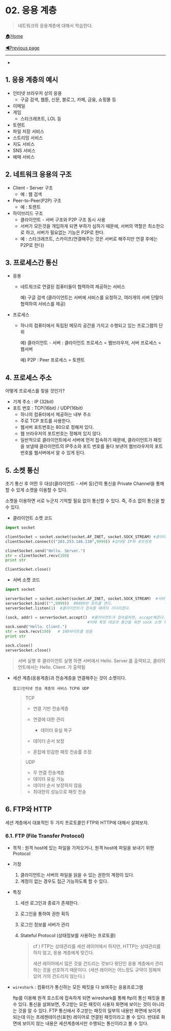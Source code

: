 # 02. 응용 계층

> 네트워크의 응용계층에 대해서 학습한다.

[🏠Home](https://github.com/batboy118/Study_Note)

[◀Previous page ](./)

---

<!-- TOC -->

- 

<!-- /TOC -->

## 1. 응용 계층의 예시

- 인터넷 브라우저 상의 응용
  - 구글 검색, 웹툰, 신문, 블로그, 카페, 금융, 쇼핑몰 등
- 이메일
- 게임
  - 스타크래프트, LOL 등
- 토렌트
- 파일 저장 서비스
- 스트리밍 서비스
- 지도 서비스
- SNS 서비스
- 예매 서비스

## 2. 네트워크 응용의 구조

- Client - Server 구조
  - 예 : 웹 검색
- Peer-to-Peer(P2P) 구조
  - 예 :  토렌트
- 하이브리드 구조
  - 클라이언트 - 서버 구조와 P2P 구조 동시 사용
  - 서버가 모든것을 개입하게 되면 부하가 심하기 때문에, 서버의 역할은 최소한으로 하고, 서버가 필요없는 기능은 P2P로 한다.
  - 예 : 스타크래프트, 스카이프(연결해주는 것은 서버로 해주지만 연결 후에는 P2P로 한다)

## 3. 프로세스간 통신

- 응용

  - 네트워크로 연결된 컴퓨터들이 협력하여 제공하는 서비스

    예) 구글 검색 (클라이언트는 서버에 서비스를 요청하고, 여러개의 서버 단말이 협력하여 서비스를 제공)

- 프로세스

  - 하나의 컴퓨터에서 독립된 메모리 공간을 가지고 수행되고 있는 프로그램의 단위

    예) 클라이언트 - 서버 : 클라이언트 프로세스 = 웹브라우저, 서버 프로세스 = 웹서버

    예) P2P : Peer 프로세스 = 토렌트

## 4.  프로세스 주소

어떻게 프로세스를 찾을 것인가?

- 기계 주소 : IP (32bit)
- 포트 번호 : TCP(16bit) / UDP(16bit)
  - 하나의 컴퓨터에서 제공하는 내부 주소
  - 주로 TCP 포트를 사용한다.
  - 웹서버 포트번호는 80으로 정해져 있다.
  - 웹 브라우저의 포트번호는 정해져 있지 않다.
  - 일반적으로 클라이언트에서 서버에 먼저 접속하기 때문에, 클라이언트가 패킷을 보낼때 클라이언트의 IP주소와 포트 번호를 둘다 보낸어 웹브라우저의 포트번호를 웹서버에서 알 수 있게 된다.

## 5. 소켓 통신

초기 통신 후 어떤 두 대상(클라이언트 - 서버 등)간의 통신을 Private Channel을 통해 할 수 있게 소켓을 이용할 수 있다.

소켓을 이용하면 서로 누군지 기억할 필요 없이 통신할 수 있다. 즉, 주소 없이 통신을 할 수 있다.

- 클라이언트 소켓 코드

```python
import socket

clientSocket = socket.socket(socket.AF_INET, socket.SOCK_STREAM) #클라이언트 소켓 생성
clientSocket.connect(("203.253.146.138",9999)) #상대팡 IP와 포트번호

clinetSocket.send("Hello. Server.")
str = clinetSocket.recv(100) 
print str

ClientSocket.close()
```

- 서버 소켓 코드

```python
import socket

serverSocket = socket.socket(socket.AF_INET, socket.SOCK_STREAM)  #서버 소켓 생성
serverSocket.bind(("",9999))  #9999번 포트를 연다.
serverSocket.listen(1)  #클라이언트가 접속할 때까지 기다리겠다.

(sock, addr) = serverSocket.accept()  #클라이언트가 접속을하면, accept해준다.
									#이때 특정 대상과 통신을 위한 sock 소켓 객체를 생성한다.
sock.send("Hello. Client.")
str = sock.recv(100)   # 100바이트를 받음
print str

sock.close()
serverSocket.close()
```

> 서버 실행 후 클라이언트 실행 하면 서버에서 Hello. Server.를 출력되고, 클라이언트에서는 Hello. Client. 가 출력됨

- 세션 계층(응용계층)과 전송계층을 연결해주는 것이 소켓이다.

  `참고)인터넷 전송 계층의 서비스 TCP와 UDP`

  > TCP
  >
  > - 연결 기반 전송계층
  >
  > - 연결에 대한 관리
  >   - 데이터 유실 복구
  >
  > - 데이터 순서 보장
  >
  > - 혼잡에 민감한 패킷 전송률 조정

  > UDP
  >
  > - 무 연결 전송계층
  > - 데이터 유실 가능
  > - 데이터 순서 보장하지 않음
  > - 최대한의 성능으로 패킷 전송

## 6. FTP와 HTTP

세션 계층에서 대표적인 두 가지 프로토콜인 FTP와 HTTP에 대해서 살펴보자.

### 6.1. FTP (File Transfer Protocol)

- 목적 : 원격 host에 있는 파일을 가져오거나, 원격 host에 파일을 보내기 위한 Protocol

- 가정

  1. 클라이언트는 서버의 파일을 읽을 수 있는 권한의 계정이 있다.
  2. 계정이 없는 경우도 접근 가능하도록 할 수 있다.

- 특징

  1. 세션 로그인과 종료가 존재한다.

  2. 로그인을 통하여 권한 획득

  3. 로그인 정보를 서버가 관리

  4. Stateful Protocol (상태정보를 사용하는 프로토콜)

     > cf ) FTP는 상태관리를 세션 레이어에서 하지만, HTTP는 상태관리를 하지 않고, 응용 계층에게 맞긴다.
     >
     > 세션 레이어에서 많은 것을 건드리는 것보다 윗단인 응용 계층에서 관리하는 것을 선호하기 때문이다. (세션 레이어는 어느정도 규약이 정해져 있어 거의 건드리지 않는다.)

- `wireshark` : 컴퓨터가 통신하는 모든 패킷을 다 보여주는 응용프로그램

  ftp를 이용해 원격 호스트에 접속하게 되면 wireshark를 통해 ftp의 통신 패킷을 볼 수 있다. 통신을 살펴보면, 주고받는 모든 패킷이 사용자 화면에 보이는 것이 아니라는 것을 알 수 있다. FTP 통신에서 주고받는 패킷의 일부의 내용만 화면에 보이게 되는데 이는 프레젠테이션(표현) 레이어로 연결된 패킷이라고 볼 수 있다. 반대로 화면에 보이지 않는 내용은 세션계층에서만 수행되는 통신이라고 볼 수 있다.